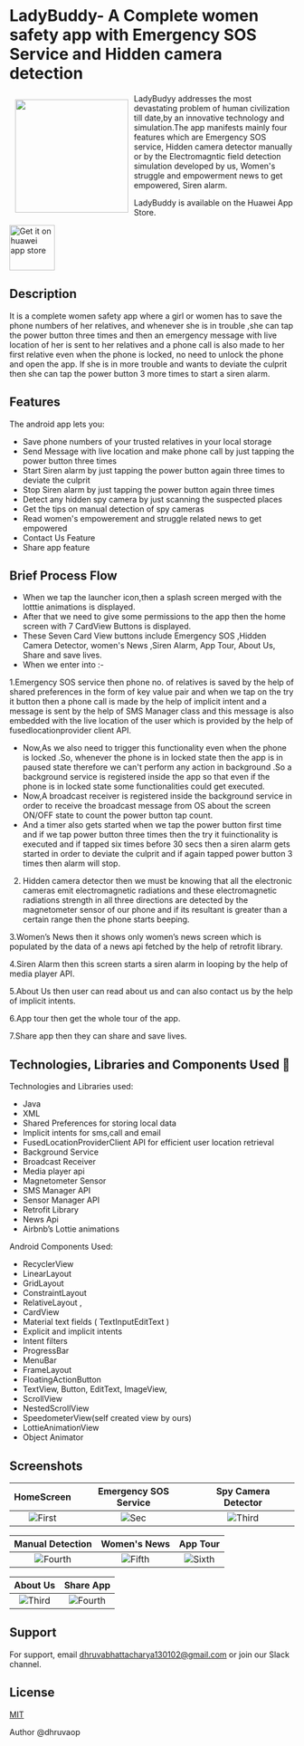 # LadyBuddy- A Complete women safety app with Emergency SOS Service and Hidden camera detection


<img src="https://user-images.githubusercontent.com/57634381/131633790-5c6a360e-738b-4a15-81d9-d0e7c8205794.png" align="left"
width="200" hspace="10" vspace="10">

LadyBudyy addresses the most devastating problem of human civilization till date,by an innovative technology and simulation.The app manifests mainly four features which are Emergency SOS service, Hidden camera detector manually or by the Electromagntic field detection simulation developed by us, Women's struggle and empowerment news to get empowered, Siren alarm.

LadyBuddy is available on the Huawei App Store.

<p align="left">
<a href="https://appgallery.huawei.com/app/C105254837">
    <img alt="Get it on huawei app store"
        height="80"
        src="https://th.bing.com/th/id/OIP.b3Brc966P-cJ3yZXirhB5gHaEK?w=257&h=180&c=7&r=0&o=5&dpr=1.25&pid=1.7" />
       </a>  
       </p>


       
## Description
It is a complete women safety app where a girl or women has to save the phone numbers of her relatives, and whenever she is in trouble ,she can tap the power button three times and then an emergency message with live location of her is sent to her relatives and a phone call is also made to her first relative even when the phone is locked, no need to unlock the phone and open the app. If she is in more trouble and wants to deviate the culprit then she can tap the power button 3 more times to start a siren alarm.

## Features

The android app lets you:
- Save phone numbers of your trusted relatives in your local storage
- Send Message with live location and make phone call by just tapping the power button three times
- Start Siren alarm by just tapping the power button again three times to deviate the culprit
- Stop Siren alarm by just tapping the power button again three times  
- Detect any hidden spy camera by just scanning the suspected places
- Get the tips on manual detection of spy cameras
- Read women's empowerement and struggle related news to get empowered
- Contact Us Feature 
- Share app feature 

## Brief Process Flow 

- When we tap the launcher icon,then a splash screen merged with the lotttie animations is displayed.
- After that we need to give some permissions to the app then  the home screen with 7 CardView Buttons is displayed.
- These Seven Card View buttons  include Emergency SOS ,Hidden Camera Detector, women's News ,Siren Alarm, App Tour, About Us, Share and save lives.
- When we enter into :-

1.Emergency SOS service then phone no. of relatives is saved by the help of shared preferences in the form of key value pair and when we tap on the try it button then a phone call is made by the help of implicit intent and a message is sent by the help of SMS Manager class and this message is also embedded with the live location of the user which is provided by the help of fusedlocationprovider client API.

- Now,As we also need to trigger this functionality even when the phone is locked .So, whenever the phone is in locked state then the app is in paused state therefore we can't perform any action in background .So a background service is registered inside the app so that even if the phone is in locked state some functionalities could get executed.
- Now,A broadcast receiver is registered inside the background service in order to receive the broadcast message from OS about the screen ON/OFF state to count the power button tap count.
- And a timer also gets started when we tap the power button first time and if we tap power button three times then the try it fuinctionality is executed and if tapped six times before 30 secs  then a siren alarm gets started in order to deviate the culprit and if again tapped power button 3 times then alarm will stop.

2. Hidden camera detector  then we must be knowing that all the electronic cameras emit electromagnetic radiations and these electromagnetic radiations strength in all three directions are detected by the magnetometer sensor of our phone and if its resultant is greater than a certain range then the phone starts beeping.

3.Women’s News then it shows  only women’s news screen  which is populated by the data of a news api fetched by the help of retrofit library.

4.Siren Alarm then this screen starts a siren alarm in looping by the help of media player API.

5.About Us then user can read about us and can also contact us by the help of implicit intents.

6.App tour then get the whole tour of the app.

7.Share app then they can share and save lives.

## Technologies, Libraries and Components Used 🚀 
Technologies and Libraries used:
- Java 
- XML
- Shared Preferences for storing local data
- Implicit intents for sms,call and email
- FusedLocationProviderClient API for efficient user location retrieval
- Background Service 
- Broadcast Receiver
- Media player api 
- Magnetometer Sensor
- SMS Manager API
- Sensor Manager API
- Retrofit Library
- News Api 
- Airbnb’s Lottie animations 


Android Components Used:
- RecyclerView
- LinearLayout 
- GridLayout 
- ConstraintLayout 
- RelativeLayout , 
- CardView 
- Material text fields ( TextInputEditText ) 
- Explicit and implicit intents 
- Intent filters 
- ProgressBar 
- MenuBar
- FrameLayout 
- FloatingActionButton 
- TextView, Button, EditText, ImageView, 
- ScrollView 
- NestedScrollView 
- SpeedometerView(self created view by ours) 
- LottieAnimationView
- Object Animator

## Screenshots

| HomeScreen | Emergency SOS Service  | Spy Camera Detector |
|:-:|:-:|:-:|
| ![First](https://user-images.githubusercontent.com/57634381/132382299-b1df131f-29f7-4b0d-b82b-f5579b200991.jpeg) | ![Sec](https://user-images.githubusercontent.com/57634381/132382430-823a704a-0481-447d-b6c6-4cc5636efc66.jpeg) | ![Third](https://user-images.githubusercontent.com/57634381/132382545-5e5b1248-4a60-4512-b925-922e5d11cda3.jpeg)

| Manual Detection | Women's News | App Tour |
|:-:|:-:|:-:|
|![Fourth](https://user-images.githubusercontent.com/57634381/132382643-be8854ba-ad53-4681-81b0-1a73c262df05.jpeg) | ![Fifth](https://user-images.githubusercontent.com/57634381/132382751-a2d06419-bce4-4399-b2d4-1c29d4d7667e.jpeg) | ![Sixth](https://user-images.githubusercontent.com/57634381/132382829-6658351b-5b56-4e44-ad04-fc94d51b1dfa.jpeg) |

| About Us | Share App |
|:-:|:-:|
| ![Third](https://user-images.githubusercontent.com/57634381/132382911-36f99188-3ae2-4fe7-b735-6b39ee3fe363.jpeg) | ![Fourth](https://user-images.githubusercontent.com/57634381/132383019-508dc1dd-39bf-4c79-9bb6-6725f18d9864.jpeg) |

## Support

For support, email dhruvabhattacharya130102@gmail.com or join our Slack channel.


## License

[MIT](https://choosealicense.com/licenses/mit/)



Author
@dhruvaop
